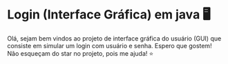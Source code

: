 # Login (Interface Gráfica) em java  🖥
Olá, sejam bem vindos ao projeto de interface gráfica do usuário (GUI) que consiste em simular um login com usuário e senha. Espero que gostem! Não esqueçam do star no projeto, pois me ajuda! :star:
